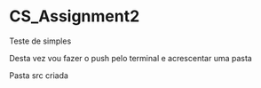 # CS_Assignment2

Teste de simples

Desta vez vou fazer o push pelo terminal e acrescentar uma pasta

Pasta src criada 